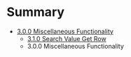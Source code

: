 # Summary

* [3.0.0 Miscellaneous Functionality](miscellaneous_functionality.md)
   * [3.1.0 Search Value Get Row](search_value_get_row.md)
   * 3.0.0 Miscellaneous Functionality

